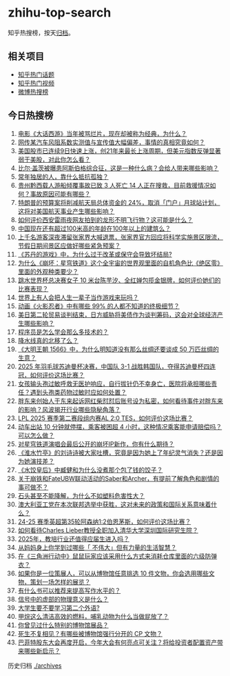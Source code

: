 # zhihu-top-search

知乎热搜榜，按天[归档](./archives)。

## 相关项目

- [知乎热门话题](https://github.com/justjavac/zhihu-trending-hot-questions)
- [知乎热门视频](https://github.com/justjavac/zhihu-trending-hot-video)
- [微博热搜榜](https://github.com/justjavac/weibo-trending-hot-search)

## 今日热搜榜

<!-- BEGIN -->
<!-- 最后更新时间 Mon May 05 2025 04:33:19 GMT+0800 (China Standard Time) -->

1. [电影《大话西游》当年被骂烂片，现在却被称为经典，为什么？](https://www.zhihu.com/search?q=https%3A%2F%2Fapi.zhihu.com%2Fquestions%2F301436943)
1. [网传某汽车风阻系数实测值与宣传值大幅偏差，事情的真相究竟如何？](https://www.zhihu.com/search?q=https%3A%2F%2Fapi.zhihu.com%2Fquestions%2F1902117958920169074)
1. [美国股市已连续9日快速上涨，创21年来最长上涨周期，但美元指数反弹显著弱于美股，对此你怎么看？](https://www.zhihu.com/search?q=https%3A%2F%2Fapi.zhihu.com%2Fquestions%2F1902020755631375162)
1. [比尔·盖茨被曝患阿斯伯格综合征，这是一种什么病？会给人带来哪些影响？](https://www.zhihu.com/search?q=https%3A%2F%2Fapi.zhihu.com%2Fquestions%2F1901715604848730914)
1. [常年独居的人，靠什么抵抗孤独？](https://www.zhihu.com/search?q=https%3A%2F%2Fapi.zhihu.com%2Fquestions%2F667903304)
1. [贵州黔西载人游船倾覆事故已致 3 人死亡 14 人正在搜救，目前救援情况如何？事故原因可能有哪些？](https://www.zhihu.com/search?q=https%3A%2F%2Fapi.zhihu.com%2Fquestions%2F1902447602831685065)
1. [特朗普的预算案将削减航天局总体资金的 24%，取消「门户」月球站计划，这将对美国航天事业产生哪些影响？](https://www.zhihu.com/search?q=https%3A%2F%2Fapi.zhihu.com%2Fquestions%2F1902086135531959323)
1. [如何评价西安雷雨夜网友拍到的龙形不明飞行物？这可能是什么？](https://www.zhihu.com/search?q=https%3A%2F%2Fapi.zhihu.com%2Fquestions%2F1902077505088787049)
1. [中国现在还有超过100米高的年龄在100年以上的建筑么？](https://www.zhihu.com/search?q=https%3A%2F%2Fapi.zhihu.com%2Fquestions%2F1896573113350734371)
1. [上千名游客深夜滞留张家界大喊退票，张家界官方回应将科学实施景区限流，节假日期间景区应做好哪些紧急预案？](https://www.zhihu.com/search?q=https%3A%2F%2Fapi.zhihu.com%2Fquestions%2F1902064820200630065)
1. [《苏丹的游戏》中，为什么过于改革或保守会导致坏结局?](https://www.zhihu.com/search?q=https%3A%2F%2Fapi.zhihu.com%2Fquestions%2F1898535522231641677)
1. [为什么《崩坏：星穹铁道》这个全宇宙的世界观里面的自机角色比《绝区零》里面的外观种类要少？](https://www.zhihu.com/search?q=https%3A%2F%2Fapi.zhihu.com%2Fquestions%2F1902398729404790072)
1. [跳水世界杯总决赛女子 10 米台陈芋汐、全红婵包揽金银牌，如何评价她们的比赛表现？](https://www.zhihu.com/search?q=https%3A%2F%2Fapi.zhihu.com%2Fquestions%2F1902073180283166808)
1. [世界上有人会把人生一辈子当作游戏来玩吗？](https://www.zhihu.com/search?q=https%3A%2F%2Fapi.zhihu.com%2Fquestions%2F310455395)
1. [动画《火影忍者》中有哪些 99% 的人都不知道的终极细节？](https://www.zhihu.com/search?q=https%3A%2F%2Fapi.zhihu.com%2Fquestions%2F455433585)
1. [美日第二轮贸易谈判结束，日方威胁将美债作为谈判筹码，这会对全球经济产生哪些影响？](https://www.zhihu.com/search?q=https%3A%2F%2Fapi.zhihu.com%2Fquestions%2F1901685589742434145)
1. [程序员是怎么学会那么多技术的？](https://www.zhihu.com/search?q=https%3A%2F%2Fapi.zhihu.com%2Fquestions%2F658581470)
1. [降水线真的北移了么？](https://www.zhihu.com/search?q=https%3A%2F%2Fapi.zhihu.com%2Fquestions%2F658045420)
1. [《大明王朝 1566》中，为什么明知道没有那么丝绸还要谈成 50 万匹丝绸的生意？](https://www.zhihu.com/search?q=https%3A%2F%2Fapi.zhihu.com%2Fquestions%2F1900988804141133898)
1. [2025 年羽毛球苏迪曼杯决赛，中国队 3-1 战胜韩国队，夺得苏迪曼杯四连冠，如何评价这场比赛？](https://www.zhihu.com/search?q=https%3A%2F%2Fapi.zhihu.com%2Fquestions%2F1902397701108232453)
1. [女孩输头孢过敏呼救无医护响应，自行拔针仍不幸身亡，医院将承担哪些责任？遇到头孢类药物过敏时应如何处置？](https://www.zhihu.com/search?q=https%3A%2F%2Fapi.zhihu.com%2Fquestions%2F1902131967346042767)
1. [胖东来创始人于东来起诉网红柴怼怼后账号设为私密，如何看待事件对胖东来的影响？风波揭开行业哪些隐秘角落？](https://www.zhihu.com/search?q=https%3A%2F%2Fapi.zhihu.com%2Fquestions%2F1902050933308892470)
1. [LPL 2025 赛季第二赛段组内赛AL 2:0 TES，如何评价这场比赛？](https://www.zhihu.com/search?q=https%3A%2F%2Fapi.zhihu.com%2Fquestions%2F1902451547134231537)
1. [动车出站 10 分钟就停摆，乘客被困超 4 小时，这种情况乘客能申请赔偿吗？可以怎么做？](https://www.zhihu.com/search?q=https%3A%2F%2Fapi.zhihu.com%2Fquestions%2F1901841268029503181)
1. [对星穹铁道演唱会最后公开的崩坏IP新作，你有什么期待？](https://www.zhihu.com/search?q=https%3A%2F%2Fapi.zhihu.com%2Fquestions%2F1902110506426282014)
1. [《淮水竹亭》的刘诗诗被大家吐槽，究竟是因为她上了年纪灵气消失？还是因为她演技差？](https://www.zhihu.com/search?q=https%3A%2F%2Fapi.zhihu.com%2Fquestions%2F1901643134993170637)
1. [《水饺皇后》中臧健和为什么没煮那个包了钱的饺子？](https://www.zhihu.com/search?q=https%3A%2F%2Fapi.zhihu.com%2Fquestions%2F1900902930946725252)
1. [关于崩铁和FateUBW联动活动的Saber和Archer，有提前了解角色和剧情的事可做不？](https://www.zhihu.com/search?q=https%3A%2F%2Fapi.zhihu.com%2Fquestions%2F1902148021543731496)
1. [石头甚至不能降解，为什么不如塑料危害性大？](https://www.zhihu.com/search?q=https%3A%2F%2Fapi.zhihu.com%2Fquestions%2F1890847255059230873)
1. [澳大利亚工党在本次联邦选举中获胜，这对未来的政策和国际关系意味着什么？](https://www.zhihu.com/search?q=https%3A%2F%2Fapi.zhihu.com%2Fquestions%2F1902095569943496386)
1. [24-25 赛季英超第35轮阿森纳1:2伯恩茅斯，如何评价这场比赛？](https://www.zhihu.com/search?q=https%3A%2F%2Fapi.zhihu.com%2Fquestions%2F1902186793421497398)
1. [如何看待Charles Lieber教授全职加入清华大学深圳国际研究生院？](https://www.zhihu.com/search?q=https%3A%2F%2Fapi.zhihu.com%2Fquestions%2F1901411947011872669)
1. [2025年，教培行业还值得应届生进入吗？](https://www.zhihu.com/search?q=https%3A%2F%2Fapi.zhihu.com%2Fquestions%2F13089912739)
1. [从妈妈身上你学到过哪些「 不伟大」但有力量的生活智慧？](https://www.zhihu.com/search?q=https%3A%2F%2Fapi.zhihu.com%2Fquestions%2F1899915398507360587)
1. [在《三角洲行动中》鼠鼠玩家应该采用什么方式来消耗仓库里面的六级防弹衣？](https://www.zhihu.com/search?q=https%3A%2F%2Fapi.zhihu.com%2Fquestions%2F1900940869760185516)
1. [如果你是一位策展人，可以从博物馆任意挑选 10 件文物，你会选用哪些文物，策划一场怎样的展览？](https://www.zhihu.com/search?q=https%3A%2F%2Fapi.zhihu.com%2Fquestions%2F1895488301500191691)
1. [有什么书可以推荐来提高写作水平的？](https://www.zhihu.com/search?q=https%3A%2F%2Fapi.zhihu.com%2Fquestions%2F11935537078)
1. [信号中的虚部的物理意义是什么？](https://www.zhihu.com/search?q=https%3A%2F%2Fapi.zhihu.com%2Fquestions%2F359911012)
1. [大学生要不要学习第二个外语?](https://www.zhihu.com/search?q=https%3A%2F%2Fapi.zhihu.com%2Fquestions%2F434947862)
1. [甲烷这么清洁高效的燃料，哺乳动物为什么当做屁放了？](https://www.zhihu.com/search?q=https%3A%2F%2Fapi.zhihu.com%2Fquestions%2F1901772320437176227)
1. [你曾见过什么特别的博物馆展品？](https://www.zhihu.com/search?q=https%3A%2F%2Fapi.zhihu.com%2Fquestions%2F1897558661578092580)
1. [死生不复相见？有哪些被博物馆强行分开的 CP 文物？](https://www.zhihu.com/search?q=https%3A%2F%2Fapi.zhihu.com%2Fquestions%2F1900176455696097313)
1. [巴菲特股东大会再度开启，今年大会有何亮点可关注？将给投资者配置资产带来哪些新启示？](https://www.zhihu.com/search?q=https%3A%2F%2Fapi.zhihu.com%2Fquestions%2F1901570984932271178)

<!-- END -->

历史归档 [./archives](./archives)
